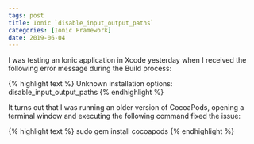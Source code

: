 ```yaml
---
tags: post
title: Ionic `disable_input_output_paths`
categories: [Ionic Framework]
date: 2019-06-04
---
```


I was testing an Ionic application in Xcode yesterday when I received the following error message during the Build process:

{% highlight text %}
Unknown installation options: disable_input_output_paths
{% endhighlight %}

It turns out that I was running an older version of CocoaPods, opening a terminal window and executing the following command fixed the issue:

{% highlight text %}
sudo gem install cocoapods
{% endhighlight %}
